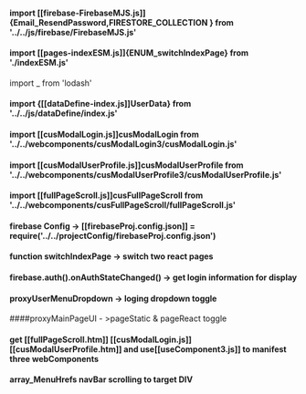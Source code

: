 
#### import [[firebase-FirebaseMJS.js]] {Email_ResendPassword,FIRESTORE_COLLECTION } from '../../js/firebase/FirebaseMJS.js'

#### import [[pages-indexESM.js]]{ENUM_switchIndexPage} from './indexESM.js'
import _ from 'lodash'
#### import {[[dataDefine-index.js]]UserData} from '../../js/dataDefine/index.js'


#### import [[cusModalLogin.js]]cusModalLogin from '../../webcomponents/cusModalLogin3/cusModalLogin.js'

#### import [[cusModalUserProfile.js]]cusModalUserProfile from '../../webcomponents/cusModalUserProfile3/cusModalUserProfile.js'

#### import [[fullPageScroll.js]]cusFullPageScroll from '../../webcomponents/cusFullPageScroll/fullPageScroll.js'

#### firebase Config -> [[firebaseProj.config.json]] = require('../../projectConfig/firebaseProj.config.json') 

#### function switchIndexPage -> switch two react pages

#### firebase.auth().onAuthStateChanged() -> get login information for display

#### proxyUserMenuDropdown -> loging dropdown toggle

####proxyMainPageUI - >pageStatic & pageReact toggle

#### get [[fullPageScroll.htm]] [[cusModalLogin.js]] [[cusModalUserProfile.htm]] and use[[useComponent3.js]] to manifest  three webComponents

#### array_MenuHrefs navBar scrolling to target DIV


